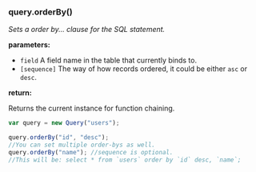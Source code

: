 ### query.orderBy()

*Sets a order by... clause for the SQL statement.*

**parameters:**

- `field` A field name in the table that currently binds to.
- `[sequence]` The way of how records ordered, it could be either `asc` or 
    `desc`.

**return:**

Returns the current instance for function chaining.

```javascript
var query = new Query("users");

query.orderBy("id", "desc");
//You can set multiple order-bys as well.
query.orderBy("name"); //sequence is optional.
//This will be: select * from `users` order by `id` desc, `name`;
```